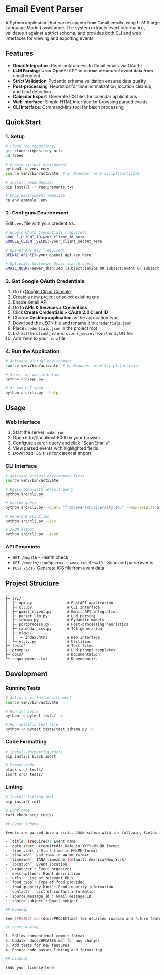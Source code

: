 # Email Event Parser

A Python application that parses events from Gmail emails using LLM (Large Language Model) assistance. The system extracts event information, validates it against a strict schema, and provides both CLI and web interfaces for viewing and exporting events.

## Features

- **Gmail Integration**: Read-only access to Gmail emails via OAuth2
- **LLM Parsing**: Uses OpenAI GPT to extract structured event data from email content
- **Strict Validation**: Pydantic schema validation ensures data quality
- **Post-processing**: Heuristics for time normalization, location cleanup, and food detection
- **Calendar Export**: Generate ICS files for calendar applications
- **Web Interface**: Simple HTML interface for browsing parsed events
- **CLI Interface**: Command-line tool for batch processing

## Quick Start

### 1. Setup

```bash
# Clone the repository
git clone <repository-url>
cd freed

# Create virtual environment
python3 -m venv venv
source venv/bin/activate  # On Windows: venv\Scripts\activate

# Install dependencies
pip install -r requirements.txt

# Copy environment template
cp env.example .env
```

### 2. Configure Environment

Edit `.env` file with your credentials:

```bash
# Google OAuth Credentials (required)
GOOGLE_CLIENT_ID=your_client_id_here
GOOGLE_CLIENT_SECRET=your_client_secret_here

# OpenAI API Key (required)
OPENAI_API_KEY=your_openai_api_key_here

# Optional: Customize Gmail search query
GMAIL_QUERY=newer_than:14d (subject:invite OR subject:event OR subject:seminar OR subject:talk OR subject:workshop OR subject:session)
```

### 3. Get Google OAuth Credentials

1. Go to [Google Cloud Console](https://console.cloud.google.com/)
2. Create a new project or select existing one
3. Enable Gmail API
4. Go to **APIs & Services > Credentials**
5. Click **Create Credentials > OAuth 2.0 Client ID**
6. Choose **Desktop application** as the application type
7. Download the JSON file and rename it to `credentials.json`
8. Place `credentials.json` in the project root
9. Extract the `client_id` and `client_secret` from the JSON file
10. Add them to your `.env` file

### 4. Run the Application

```bash
# Activate virtual environment
source venv/bin/activate  # On Windows: venv\Scripts\activate

# Start the web interface
python src/app.py

# Or run CLI scan
python src/cli.py --help
```

## Usage

### Web Interface

1. Start the server: `make run`
2. Open http://localhost:8000 in your browser
3. Configure search query and click "Scan Emails"
4. View parsed events with highlighted fields
5. Download ICS files for calendar import

### CLI Interface

```bash
# Activate virtual environment first
source venv/bin/activate

# Basic scan with default query
python src/cli.py

# Custom query
python src/cli.py --query "from:events@university.edu" --max-results 5

# Generate ICS files
python src/cli.py --ics

# JSON output
python src/cli.py --json
```

### API Endpoints

- `GET /health` - Health check
- `GET /events/scan?query=...&max_results=10` - Scan and parse events
- `POST /ics` - Generate ICS file from event data

## Project Structure

```
.
├─ src/
│  ├─ app.py                # FastAPI application
│  ├─ cli.py                # CLI interface
│  ├─ gmail_client.py       # Gmail API integration
│  ├─ parser_llm.py         # LLM parsing
│  ├─ schema.py             # Pydantic models
│  ├─ postprocess.py        # Post-processing heuristics
│  ├─ calendar_ics.py       # ICS generation
│  ├─ views/
│  │  └─ index.html         # Web interface
│  └─ utils.py              # Utilities
├─ tests/                   # Test files
├─ prompts/                 # LLM prompt templates
├─ docs/                    # Documentation
└─ requirements.txt         # Dependencies
```

## Development

### Running Tests

```bash
# Activate virtual environment
source venv/bin/activate

# Run all tests
python -m pytest tests/ -v

# Run specific test file
python -m pytest tests/test_schema.py -v
```

### Code Formatting

```bash
# Install formatting tools
pip install black isort

# Format code
black src/ tests/
isort src/ tests/
```

### Linting

```bash
# Install linting tool
pip install ruff

# Lint code
ruff check src/ tests/

## Event Schema

Events are parsed into a strict JSON schema with the following fields:

- `title` (required): Event name
- `date_start` (required): Date in YYYY-MM-DD format
- `time_start`: Start time in HH:MM format
- `time_end`: End time in HH:MM format
- `timezone`: IANA timezone (default: America/New_York)
- `location`: Event location
- `organizer`: Event organizer
- `description`: Event description
- `urls`: List of relevant URLs
- `food_type`: Type of food provided
- `food_quantity_hint`: Food quantity information
- `contacts`: List of contact information
- `source_message_id`: Gmail message ID
- `source_subject`: Email subject

## Roadmap

See [PROJECT.md](docs/PROJECT.md) for detailed roadmap and future features.

## Contributing

1. Follow conventional commit format
2. Update `docs/UPDATES.md` for any changes
3. Add tests for new features
4. Ensure code passes linting and formatting

## License

[Add your license here]
